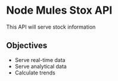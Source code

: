 # Node Mules Stox API

This API will serve stock information

## Objectives

* Serve real-time data
* Serve analytical data
* Calculate trends